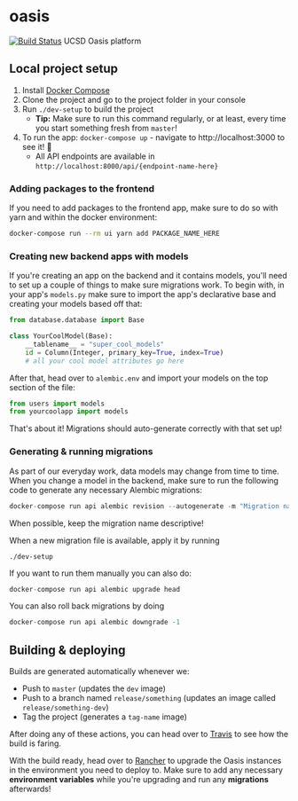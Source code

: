# oasis
[![Build Status](https://travis-ci.org/instedd/oasis.svg?branch=master)](https://travis-ci.org/instedd/oasis)
UCSD Oasis platform

## Local project setup

1. Install [Docker Compose](https://docs.docker.com/compose/install/)
2. Clone the project and go to the project folder in your console
3. Run `./dev-setup` to build the project
    - **Tip:** Make sure to run this command regularly, or at least, every time you start something fresh from `master`!
4. To run the app: `docker-compose up` - navigate to http://localhost:3000 to see it! 🚀
    - All API endpoints are available in `http://localhost:8000/api/{endpoint-name-here}`

### Adding packages to the frontend

If you need to add packages to the frontend app, make sure to do so with yarn and within the docker environment:

```zsh
docker-compose run --rm ui yarn add PACKAGE_NAME_HERE 
```

### Creating new backend apps with models

If you're creating an app on the backend and it contains models, you'll need to set up a couple of things to make sure migrations work. To begin with, in your app's `models.py` make sure to import the app's declarative base and creating your models based off that:

```python
from database.database import Base

class YourCoolModel(Base):
    __tablename__ = "super_cool_models"
    id = Column(Integer, primary_key=True, index=True)
    # all your cool model attributes go here
```

After that, head over to `alembic.env` and import your models on the top section of the file:

```python
from users import models
from yourcoolapp import models
```

That's about it! Migrations should auto-generate correctly with that set up!

### Generating & running migrations

As part of our everyday work, data models may change from time to time. When you change a model in the backend, make sure to run the following code to generate any necessary Alembic migrations:

```python
docker-compose run api alembic revision --autogenerate -m "Migration name here!"
```

When possible, keep the migration name descriptive!

When a new migration file is available, apply it by running

```
./dev-setup
```
If you want to run them manually you can also do:

```python
docker-compose run api alembic upgrade head
```

You can also roll back migrations by doing

```python
docker-compose run api alembic downgrade -1
```

## Building & deploying

Builds are generated automatically whenever we:

- Push to `master` (updates the `dev` image)
- Push to a branch named `release/something` (updates an image called `release/something-dev`)
- Tag the project (generates a `tag-name` image)

After doing any of these actions, you can head over to [Travis](https://travis-ci.org/github/instedd/oasis) to see  how the build is faring.

With the build ready, head over to [Rancher](https://rancher.instedd.org/) to upgrade the Oasis instances in the environment you need to deploy to. Make sure to add any necessary **environment variables** while you're upgrading and run any **migrations** afterwards!
